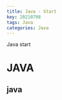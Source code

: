 ```yaml
---
title: Java - Start
key: 20210708
tags: Java
categories: Java
---
```


Java start

# JAVA

## java


